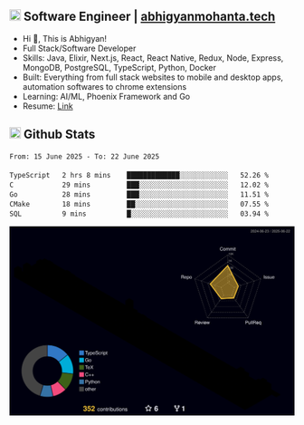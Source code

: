 ## <img src="https://media.giphy.com/media/v1.Y2lkPTc5MGI3NjExNjBuMTFuMDMxcjR0OXp2Zjk5Z3A2ajkzYWpiaDFmdWJhZzY2anM1MCZlcD12MV9naWZzX3NlYXJjaCZjdD1n/UcK7JalnjCz0k/giphy.gif" width="20" height="20" /> Software Engineer | [abhigyanmohanta.tech](https://abhigyanmohanta.tech)


- Hi 👋, This is Abhigyan!
- Full Stack/Software Developer
- Skills: Java, Elixir, Next.js, React, React Native, Redux, Node, Express, MongoDB, PostgreSQL, TypeScript, Python, Docker
- Built: Everything from full stack websites to mobile and desktop apps, automation softwares to chrome extensions
- Learning: AI/ML, Phoenix Framework and Go
- Resume: [Link](https://abhigyan-mohanta.github.io/resume/)


## <img src="https://media.giphy.com/media/v1.Y2lkPTc5MGI3NjExOTVzbjE3Z3F6bDhrNGtzYWpiODJkeTRhcHRqN3MwaGV2cTZ3ajR3eCZlcD12MV9naWZzX3NlYXJjaCZjdD1n/o0vwzuFwCGAFO/giphy.gif" width="20" height="20" /> Github Stats
<!--START_SECTION:waka-->

```txt
From: 15 June 2025 - To: 22 June 2025

TypeScript   2 hrs 8 mins    █████████████░░░░░░░░░░░░   52.26 %
C            29 mins         ███░░░░░░░░░░░░░░░░░░░░░░   12.02 %
Go           28 mins         ███░░░░░░░░░░░░░░░░░░░░░░   11.51 %
CMake        18 mins         ██░░░░░░░░░░░░░░░░░░░░░░░   07.55 %
SQL          9 mins          █░░░░░░░░░░░░░░░░░░░░░░░░   03.94 %
```

<!--END_SECTION:waka-->
![](./profile-3d-contrib/profile-night-rainbow.svg)
